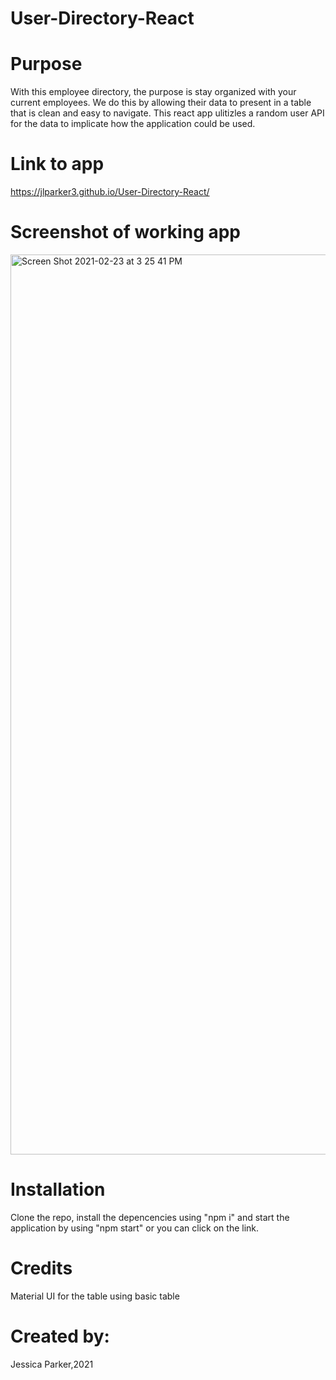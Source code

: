 # User-Directory-React

# Purpose
With this employee directory, the purpose is stay organized with your current employees. We do this by allowing their data to present in a table that is clean and easy to navigate. This react app ulitizles a random user API for the data to implicate how the application could be used.


# Link to app
https://jlparker3.github.io/User-Directory-React/

# Screenshot of working app
<img width="1440" alt="Screen Shot 2021-02-23 at 3 25 41 PM" src="https://user-images.githubusercontent.com/68556793/108910388-66f48f80-75eb-11eb-8d36-f2ee6aa40efc.png">



# Installation 
Clone the repo, install the depencencies using "npm i" and start the application by using "npm start" or you can click on the link.

# Credits
Material UI for the table using basic table 

# Created by: 
Jessica Parker,2021
